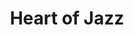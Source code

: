 ---
pid: ch407
title: Heart of Jazz
location_transcription: Fairmount
coordinates: "[-75.172468285297, 39.967450913385]"
zipcode: '19123'
gen_neighborhood: North Philadelphia
neighborhood: Northern Liberties,Loft District
outside_phl: 
age: '28'
age_range: 20-29
instagram: 
image_file_name: ch_407.jpg
proposal_transcription: A tribute to the jazz musicians from our city, complete with
  room for busking. Their way the monument can be alive with the current generation
  of jazz musicians.
topic: Music
topic_summary: 0, 0
type: Audio
keywords_other: 
credit: Dave Harbage
image_labels: 
twitter: 
facebook: 
permalink: "/monuments/ch407/"
layout: item-page
---